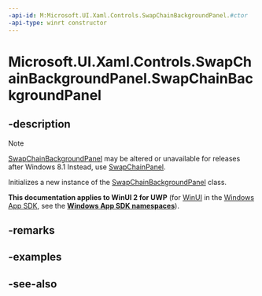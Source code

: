 ```yaml
---
-api-id: M:Microsoft.UI.Xaml.Controls.SwapChainBackgroundPanel.#ctor
-api-type: winrt constructor
---
```


<!-- Method syntax
public SwapChainBackgroundPanel()
-->

# Microsoft.UI.Xaml.Controls.SwapChainBackgroundPanel.SwapChainBackgroundPanel

## -description
> [!NOTE]
> [SwapChainBackgroundPanel](swapchainbackgroundpanel.md) may be altered or unavailable for releases after Windows 8.1 Instead, use [SwapChainPanel](swapchainpanel.md).

Initializes a new instance of the [SwapChainBackgroundPanel](swapchainbackgroundpanel.md) class.

**This documentation applies to WinUI 2 for UWP** (for [WinUI](/windows/apps/winui/winui3/) in the [Windows App SDK](/windows/apps/windows-app-sdk/), see the **[Windows App SDK namespaces](/windows/windows-app-sdk/api/winrt/)**).

## -remarks

## -examples

## -see-also
